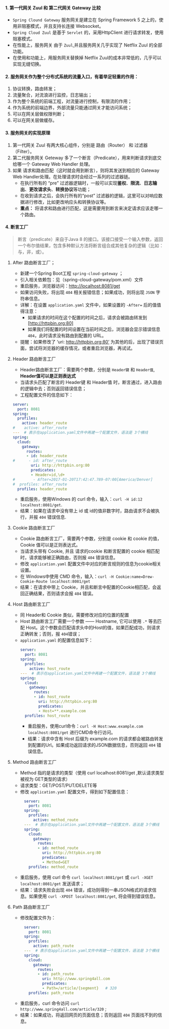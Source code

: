 #### 1. 第一代网关 Zuul 和 第二代网关 Gateway 比较
* `Spring Clound Gateway` 服务网关是建立在 Spring Framework 5 之上的，使用非阻塞模式，并且支持长连接 Websocket。
* `Spring Cloud Zuul` 是基于 `Servlet` 的，采用HttpClient 进行请求转发，使用阻塞模式。
* 在性能上，服务网关  由于 `Zuul`,并且服务网关几乎实现了 Netflix Zuul 的全部功能。
* 在使用和功能上，用服务网关替换掉 Netflix Zuul的成本非常低的，几乎可以实现无缝切换。

#### 2. 服务网关作为整个分布式系统的流量入口，有着举足轻重的作用：
1. 协议转换，路由转发；
2. 流量聚合，对流浪进行监控，日志输出；
3. 作为整个系统的前端工程，对流量进行控制，有限流的作用；
4. 作为系统的前端边界，外部流量只能通过网关才能访问系统；
5. 可以在网关层做权限判断；
6. 可以在网关层做缓存。

#### 3. 服务网关的实现原理
1. 第一代网关 Zuul 有两大核心组件，分别是 路由（Router） 和 过滤器（Filter）。
2. 第二代服务网关 Geteway 多了一个断言（Predicate），用来判断请求到底交给哪一个 Gateway Web Handler 处理。
3. 如果 请求和路由匹配（这时就会用到断言），则将其发送到相应的 Gateway Web Handler处理。在处理请求时会经过一系列的过滤器链。
    * 在执行所有的 “pre” 过滤器逻辑时，一般可以实现**鉴权**、**限流**、**日志输出**、**更改请求头**、**转换协议**等功能；
    * 在收到请求之后，会执行所有的“post” 过滤器的逻辑，这里可以对响应数据进行修改，比如更改响应头和转换协议等。
    * **重点：** 将请求和路由进行匹配，这是需要用到断言来决定请求应该走哪一个路由。

#### 4. 断言工厂
> 断言（predicate）来自于Java 8 的接口。该接口接受一个输入参数，返回一个布尔值结果，包含多种默认方法将断言组合成其他复杂的逻辑（比如：与，非，或）。
>
1. After 路由断言工厂；
    * 新建一个Spring Boot工程 `spring-cloud-gateway` ；
    * 引入相关依赖包：见（spring-cloud-gateway/pom.xml）文件
    * 重启服务，浏览器访问：[http://localhost:8081/get](http://localhost:8081/get)
    * 如果访问失败，将出现 `404` 相关报错信息；如果成功，则将出现 `JSON` 字符串信息。
    * 详解：在设置 `application.yaml` 文件中，如果设置的 `-After=` 后的值值得注意：
        * 如果请求的时间在这个配置的时间之后，请求会被路由转发到 [http://httpbin.org:80]
        * 如果我们将配置的时间设置在当前时间之后，浏览器会显示错误信息 `404`，此时请求没有路由到配置的 URL。
    * 提醒：如果修改了 ‘uri: http://httpbin.org:80’ 为其他的后，出现了错误页面，尝试将浏览器的缓存情况，或者重启浏览器，再试试。

2. Header 路由断言工厂
    * Header路由断言工厂：需要两个参数，分别是 `Header键` 和 `Header值`, **Header值可以是正则表达式**
    * 当请求头匹配了断言的 Header键 和 Header值 时，断言通过，进入路由的逻辑中去；否则返回错误信息；
    * 工程配置文件的信息如下：
    ```yaml
    server:
      port: 8081
    spring:
      profiles:
        active: header_route
    #    active: after_route
    ---  # 表示在application.yaml文件中再建一个配置文件，语法是 3个横线
    spring:
      cloud:
        gateway:
          routes:
          - id: header_route
    #      - id: after_route
            uri: http://httpbin.org:80
            predicates:
            - Header=id,\d+
    #        - After=2017-01-20T17:42:47.789-07:00[America/Denver]
    #  profiles: after_route
      profiles: header_route

    ```
    * 重启服务，使用Windows 的 curl 命令，输入：`curl -H id:12 localhost:8081/get`.
    * 结果：如果在请求中没有带上 id 或 id的值非数字时，路由请求不会被执行，并报 `404` 错误信息.

3. Cookie 路由断言工厂
    * Cookie 路由断言工厂，需要两个参数，分别是 cookie 和 cookie 的值，Cookie 值可以是正则表达式。
    * 当请求头带有 Cookie, 并且 请求的cookie 和断言配置的 cookie 相匹配时，请求能够被正确路由，否则报 `404` 错误信息。
    * 修改 `application.yaml` 配置文件中对应的断言规则的信息为cookie相关设置。
    * 在 Windows中使用 CMD 命令，输入：`curl -H Cookie:name=Drew-Cookie-Route localhost:8081/get`
    * 结果：在请求中带上 Cookie，并且和断言中配置的Cookie相匹配，会返回正确结果，否则请求会报 `404` 错误。

4. Host 路由断言工厂
    * 同 Header和 Cookie 类似，需要修改对应的位置的配置
    * Host 路由断言工厂需要一个参数 —— Hostname, 它可以使用 `.*` 等去匹配 Host。这个参数会匹配请求头中的Host的值，如果匹配成功，则请求正确转发；否则，报 `404`错误；
    * `application.yaml` 的配置信息如下：
        ```yaml
        server:
          port: 8081
        spring:
          profiles:
            active: host_route
        ---  # 表示在application.yaml文件中再建一个配置文件，语法是 3个横线
        spring:
          cloud:
            gateway:
              routes:
              - id: host_route
                uri: http://httpbin.org:80
                predicates:
                - Host=**.example.com
          profiles: host_route
        ```
      * 重启服务，使用curl命令：`curl -H Host:www.example.com localhost:8081/get` 进行CMD命令行访问。
      * 结果：请求中含有 Host 后缀为 example.com 的请求都会被路由转发到配置的Url。如果成功返回请求的JSON数据信息，否则返回 `404` 错误信息。

5. Method 路由断言工厂
    * Method 指的是请求的类型（使用 curl localhost:8081/get ,默认请求类型被视为 GET类型的请求）
    * 请求类型：GET/POST/PUT/DELETE等
    * 修改 `application.yaml` 配置文件，得到如下配置信息：
    ```yaml
         server:
           port: 8081
         spring:
           profiles:
             active: method_route
         ---  # 表示在application.yaml文件中再建一个配置文件，语法是 3个横线
         spring:
           cloud:
             gateway:
               routes:
               - id: method_route
                 uri: http://httpbin.org:80
                 predicates:
                 - Method=GET
           profiles: method_route
    ```
   * 重启服务，使用 curl 命令 `curl localhost:8081/get` 或 `curl -XGET localhost:8081/get` 发送请求；
   * 结果：请求失败会出现 `404` 错误，成功则得到一串JSON格式的请求信息。如果使用 `curl -XPOST localhost:8081/get`, 将会得到错误信息。
   
6. Path 路由断言工厂
   * 修改配置文件为：
   ```yaml
        server:
          port: 8081
        spring:
          profiles:
            active: path_route
        ---  # 表示在application.yaml文件中再建一个配置文件，语法是 3个横线
        spring:
          cloud:
            gateway:
              routes:
              - id: path_route
                uri: http://www.spring4all.com
                predicates:
                - Path=/article/{segment}   # 320
          profiles: path_route
    ```
   * 重启服务，curl 命令访问 `curl http://www.spring4all.com/article/320` ;
   * 结果：如果成功，将返回网页的页面信息；否则返回 `404` 页面找不到的信息。
